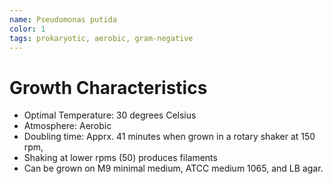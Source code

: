```yaml
---
name: Pseudomonas putida
color: 1
tags: prokaryotic, aerobic, gram-negative
---
```

# Growth Characteristics

* Optimal Temperature: 30 degrees Celsius
* Atmosphere: Aerobic
* Doubling time: Apprx. 41 minutes when grown in a rotary shaker at 150 rpm,
* Shaking at lower rpms (50) produces filaments
* Can be grown on M9 minimal medium, ATCC medium 1065, and LB agar.
